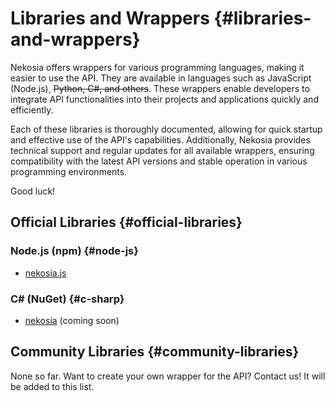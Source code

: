 [//]: # (Title: Libraries - Nekosia Docs)
[//]: # (Description: Nekosia offers wrappers for various programming languages, making it easier to use the API! Learn more.)
[//]: # (Tags: nekosia, libraries, wrappers, api, nekosia wrappers, nekosia node.js, nekosia npm, nekosia wrappers)
[//]: # (Canonical: wrappers)
[//]: # (Creation date: 2024-07-29)
[//]: # (Last update: 2024-08-18)
[//]: # (Contributors: Sefinek)

# Libraries and Wrappers {#libraries-and-wrappers}
Nekosia offers wrappers for various programming languages, making it easier to use the API.
They are available in languages such as JavaScript (Node.js), ~~Python, C#, and others~~.
These wrappers enable developers to integrate API functionalities into their projects and applications quickly and efficiently.

Each of these libraries is thoroughly documented, allowing for quick startup and effective use of the API's capabilities.
Additionally, Nekosia provides technical support and regular updates for all available wrappers, ensuring compatibility with the latest API versions and stable operation in various programming environments.

Good luck!

## Official Libraries {#official-libraries}
### Node.js (npm) {#node-js}
- [nekosia.js](https://www.npmjs.com/package/nekosia.js)

### C# (NuGet) {#c-sharp}
- [nekosia](https://nekosia.cat) (coming soon)

## Community Libraries {#community-libraries}
None so far. Want to create your own wrapper for the API? Contact us! It will be added to this list.